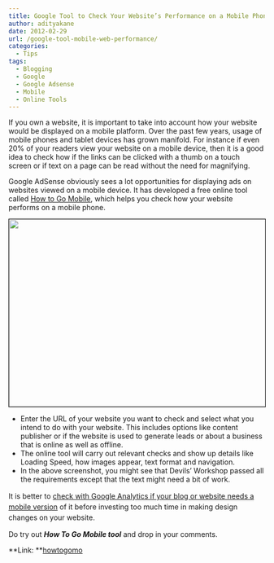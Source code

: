 ```yaml
---
title: Google Tool to Check Your Website’s Performance on a Mobile Phone
author: adityakane
date: 2012-02-29
url: /google-tool-mobile-web-performance/
categories:
  - Tips
tags:
  - Blogging
  - Google
  - Google Adsense
  - Mobile
  - Online Tools
---
```

If you own a website, it is important to take into account how your website would be displayed on a mobile platform. Over the past few years, usage of mobile phones and tablet devices has grown manifold. For instance if even 20% of your readers view your website on a mobile device, then it is a good idea to check how if the links can be clicked with a thumb on a touch screen or if text on a page can be read without the need for magnifying.

Google AdSense obviously sees a lot opportunities for displaying ads on websites viewed on a mobile device. It has developed a free online tool called <a href="http://www.howtogomo.com/en/d/test-your-site/" onclick="_gaq.push(['_trackEvent', 'outbound-article', 'http://www.howtogomo.com/en/d/test-your-site/', 'How to Go Mobile']);" >How to Go Mobile</a>, which helps you check how your website performs on a mobile phone.

<a href="http://devilsworkshop.org/google-tool-mobile-web-performance/gomo_online_tool/" rel="attachment wp-att-55406"><img class="alignnone size-full wp-image-55406" style="border-image: initial; border-width: 1px; border-color: black; border-style: solid;" title="gomo_online_tool" src="http://cdn.devilsworkshop.org/files/2012/02/gomo_online_tool.png" alt="" width="600" height="368" /></a>

  * Enter the URL of your website you want to check and select what you intend to do with your website. This includes options like content publisher or if the website is used to generate leads or about a business that is online as well as offline.
  * The online tool will carry out relevant checks and show up details like Loading Speed, how images appear, text format and navigation.
  * In the above screenshot, you might see that Devils&#8217; Workshop passed all the requirements except that the text might need a bit of work.

<div>
  <span style="font-size: 14px; line-height: 21px;">It is better to <a href="http://devilsworkshop.org/does-your-blog-website-really-need-mobile-version/">check with Google Analytics if your blog or website needs a mobile version</a> of it before investing too much time in making design changes on your website.</span>
</div>

Do try out ***How To Go Mobile tool*** and drop in your comments.

**Link: **<a href="http://www.howtogomo.com/en/d/test-your-site/#gomo-meter" onclick="_gaq.push(['_trackEvent', 'outbound-article', 'http://www.howtogomo.com/en/d/test-your-site/#gomo-meter', 'howtogomo']);" >howtogomo</a>
